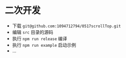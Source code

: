 # 二次开发

- 下载 `git@github.com:1094712794/0517scrollTop.git`
- 编辑 `src` 目录的源码
- 执行 `npm run release` 编译
- 执行 `npm run example` 启动示例
- ...